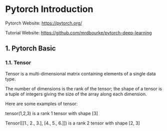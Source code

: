 # Pytorch Introduction

Pytorch Website: https://pytorch.org/

Tutorial Website: https://github.com/mrdbourke/pytorch-deep-learning

## 1. Pytorch Basic

### 1.1. Tensor

Tensor is a multi-dimensional matrix containing elements of a single data type.

The number of dimensions is the rank of the tensor; the shape of a tensor is a tuple of integers giving the size of the array along each dimension.

Here are some examples of tensor:

tensor(1,2,3) is a rank 1 tensor with shape [3]

Tensor([[1., 2., 3.], [4., 5., 6.]]) is a rank 2 tensor with shape [2, 3]